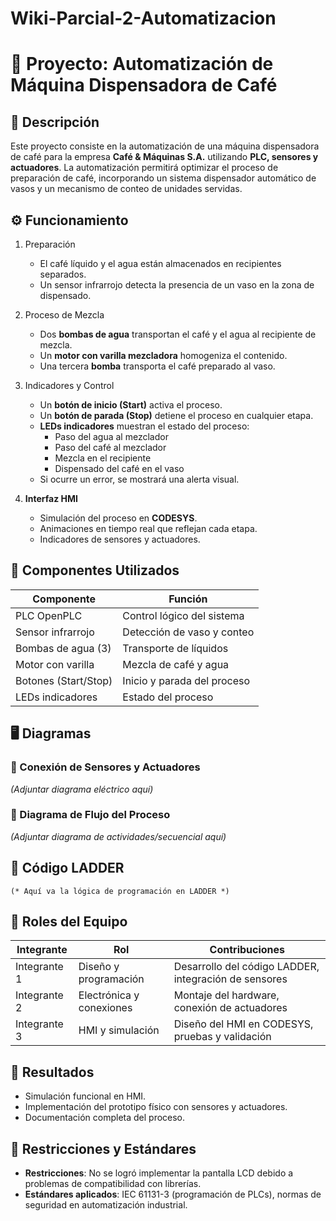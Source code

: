 # Wiki-Parcial-2-Automatizacion
# 📌 Proyecto: Automatización de Máquina Dispensadora de Café

## 📖 Descripción
Este proyecto consiste en la automatización de una máquina dispensadora de café para la empresa **Café & Máquinas S.A.** utilizando **PLC, sensores y actuadores**. La automatización permitirá optimizar el proceso de preparación de café, incorporando un sistema dispensador automático de vasos y un mecanismo de conteo de unidades servidas.

## ⚙️ Funcionamiento

1. Preparación
   - El café líquido y el agua están almacenados en recipientes separados.
   - Un sensor infrarrojo detecta la presencia de un vaso en la zona de dispensado.

2. Proceso de Mezcla
   - Dos **bombas de agua** transportan el café y el agua al recipiente de mezcla.
   - Un **motor con varilla mezcladora** homogeniza el contenido.
   - Una tercera **bomba** transporta el café preparado al vaso.

3. Indicadores y Control
   - Un **botón de inicio (Start)** activa el proceso.
   - Un **botón de parada (Stop)** detiene el proceso en cualquier etapa.
   - **LEDs indicadores** muestran el estado del proceso:
     - Paso del agua al mezclador
     - Paso del café al mezclador
     - Mezcla en el recipiente
     - Dispensado del café en el vaso
   - Si ocurre un error, se mostrará una alerta visual.

4. **Interfaz HMI**
   - Simulación del proceso en **CODESYS**.
   - Animaciones en tiempo real que reflejan cada etapa.
   - Indicadores de sensores y actuadores.

## 🔧 Componentes Utilizados

| Componente          | Función |
|---------------------|---------|
| PLC OpenPLC        | Control lógico del sistema |
| Sensor infrarrojo  | Detección de vaso y conteo |
| Bombas de agua (3) | Transporte de líquidos |
| Motor con varilla  | Mezcla de café y agua |
| Botones (Start/Stop) | Inicio y parada del proceso |
| LEDs indicadores   | Estado del proceso |

## 🖥️ Diagramas

### 🔌 Conexión de Sensores y Actuadores
*(Adjuntar diagrama eléctrico aquí)*

### 🔄 Diagrama de Flujo del Proceso
*(Adjuntar diagrama de actividades/secuencial aquí)*

## 📝 Código LADDER
```ladder
(* Aquí va la lógica de programación en LADDER *)
```

## 👥 Roles del Equipo

| Integrante | Rol | Contribuciones |
|------------|-----|---------------|
| Integrante 1 | Diseño y programación | Desarrollo del código LADDER, integración de sensores |
| Integrante 2 | Electrónica y conexiones | Montaje del hardware, conexión de actuadores |
| Integrante 3 | HMI y simulación | Diseño del HMI en CODESYS, pruebas y validación |

## 🚀 Resultados
- Simulación funcional en HMI.
- Implementación del prototipo físico con sensores y actuadores.
- Documentación completa del proceso.

## 📌 Restricciones y Estándares
- **Restricciones**: No se logró implementar la pantalla LCD debido a problemas de compatibilidad con librerías.
- **Estándares aplicados**: IEC 61131-3 (programación de PLCs), normas de seguridad en automatización industrial.
